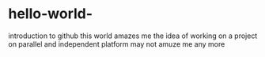 # hello-world-
introduction to github
this world amazes me
the idea of working on a project on parallel and independent platform may not amuze me any more 
